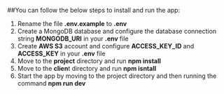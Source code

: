 ##You can follow the below steps to install and run the app:

1. Rename the file **.env.example** to **.env**
2. Create a MongoDB database and configure the database connection string **MONGODB_URI** in your **.env** file
3. Create **AWS S3** account and configure **ACCESS_KEY_ID** and **ACCESS_KEY** in your **.env** file
4. Move to the **project** directory and run **npm install**
5. Move to the **clien**t directory and run **npm isntall**
6. Start the app by moving to the project directory and then running the command **npm run dev**
